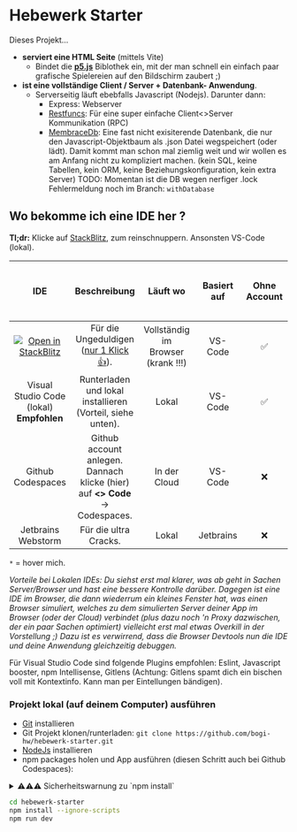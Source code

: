# Hebewerk Starter

Dieses Projekt...
- **serviert eine HTML Seite** (mittels Vite)
    - Bindet die **[p5.js](https://p5js.org/)** Biblothek ein, mit der man schnell ein einfach paar grafische Spielereien auf den Bildschirm zaubert ;)
- **ist eine vollständige Client / Server + Datenbank- Anwendung**. 
  - Serverseitig läuft ebebfalls Javascript (Nodejs). Darunter dann:
    - Express: Webserver
    - [Restfuncs](https://github.com/bogeeee/restfuncs): Für eine super einfache Client<>Server Kommunikation (RPC)
    - [MembraceDb](https://github.com/bogeeee/membrace-db): Eine fast nicht exisiterende Datenbank, die nur den Javascript-Objektbaum als .json Datei wegspeichert (oder lädt). Damit kommt man schon mal ziemlig weit und wir wollen es am Anfang nicht zu kompliziert machen. (kein SQL, keine Tabellen, kein ORM, keine Beziehungskonfiguration, kein extra Server) TODO: Momentan ist die DB wegen nerfiger .lock Fehlermeldung noch im Branch: `withDatabase` 

## Wo bekomme ich eine IDE her ?

**Tl;dr:** Klicke auf [StackBlitz](https://stackblitz.com/fork/github/bogi-hw/hebewerk-starter?title=Hebewerk%20Starter&file=web%2Fgame.ts), zum reinschnuppern. Ansonsten VS-Code (lokal).

| IDE                                  | Beschreibung | Läuft wo | Basiert auf | Ohne Account | Verpacken als Docker moglich | Schnell |   Kostenlos | Git integriert | Server debugging | browser debugging (im original Code) | Einstellungen und Plugins
| :---------------: | :-------------: | :--------------: | :--------------: | :--------------: | :--------------: | :--------------: | :--------------: | :--------------: | :--------------: | :--------------: | :--------------: |
[![Open in StackBlitz](https://developer.stackblitz.com/img/open_in_stackblitz.svg)](https://stackblitz.com/fork/github/bogi-hw/hebewerk-starter?title=Hebewerk%20Starter&file=web%2Fgame.ts) | Für die Ungeduldigen ([nur 1 Klick 👍](https://stackblitz.com/fork/github/bogi-hw/hebewerk-starter?title=Hebewerk%20Starter&file=web%2Fgame.ts)). | Vollständig im Browser (krank !!!) | VS-Code | ✅ | ❌ | ✅ | ✅ | ❌ | ❌ | ❌ | ❌
Visual Studio Code (lokal) **Empfohlen**|  Runterladen und lokal installieren (Vorteil, siehe unten). | Lokal | VS-Code | ✅ | <a title="Images für Linux bauen ist nur unter Linux möglich">❌*</a> | ✅ | ✅ | ✅ | ✅ | ✅ | ✅
Github Codespaces | Github account anlegen. Dannach klicke (hier) auf **&lt;&gt; Code** -> Codespaces. | In der Cloud | VS-Code | ❌ | ✅ | ❌ | ✅ | ✅ | ✅ | ❌ | ✅
Jetbrains Webstorm | Für die ultra Cracks. | Lokal | Jetbrains | ❌ | <a title="Images für Linux bauen ist nur unter Linux möglich">❌*</a> | ✅ | <a title="Ca. 10€/Monat">❌*</a> | ✅ | ✅ | ✅ | ✅

`*` = hover mich.

_Vorteile bei Lokalen IDEs: Du siehst erst mal klarer, was ab geht in Sachen Server/Browser und hast eine bessere Kontrolle darüber. 
Dagegen ist eine IDE im Browser, die dann wiederrum ein kleines Fenster hat, was einen Browser simuliert, welches zu dem simulierten Server deiner App im Browser (oder der Cloud) verbindet (plus dazu noch 'n Proxy dazwischen, der ein paar Sachen optimiert) vielleicht erst mal etwas Overkill in der Vorstellung ;) Dazu ist es verwirrend, dass die Browser Devtools nun die IDE und deine Anwendung gleichzeitig debuggen._

Für Visual Studio Code sind folgende Plugins empfohlen: Eslint, Javascript booster, npm Intellisense, Gitlens (Achtung: Gitlens spamt dich ein bischen voll mit Kontextinfo. Kann man per Eintellungen bändigen).



### Projekt lokal (auf deinem Computer) ausführen

- [Git](https://git-scm.com/download/) installieren
- Git Projekt klonen/runterladen: `git clone https://github.com/bogi-hw/hebewerk-starter.git`
- [NodeJs](https://nodejs.org/en/download) installieren
- npm packages holen und App ausführen (diesen Schritt auch bei Github Codespaces):

<details>
  <summary>⚠⚠⚠ Sicherheitswarnung zu `npm install`</summary>

`npm install` installiert eine Menge Pakete (Abhängigkeiten von Abhängikeiten von... . Da kommt dann ganz schön was zusammen). Bei diesem Projekt sind es aktuell grade 281 Pakete (siehst du im node_modules Ordner). Dies sind alles open-source Projekte, die zwar von vielen hunderttausen Benutzern verwendet werden, 
und die Öffentlichkeit hat hoffentlich ein gewisses Auge darauf, dass da kein Schadcode dabei ist. Aber letztlich steckt hinter jedem dieser Pakete dann doch ein random-guy aus dem Internet, dem das Vertrauen vorgeschossen wird.
Es wird daher von uns dringend empfohlen, Schutzmaßnahmen zu treffen, die leider auch etwas nerfig sein können:
- Eine virtuelle Maschine nur für dieses Projekt zu benutzen. Z.B. mit virtualbox oder vmware player (der ist hoffentlich noch kostenlos).
- [Einen Dev-Server in einem Docker Container laufen zu lassen, in dem dieses Projekt ausgeführt wird](docker_dev_environment/README.md) 

</details>

```bash
cd hebewerk-starter
npm install --ignore-scripts
npm run dev
```